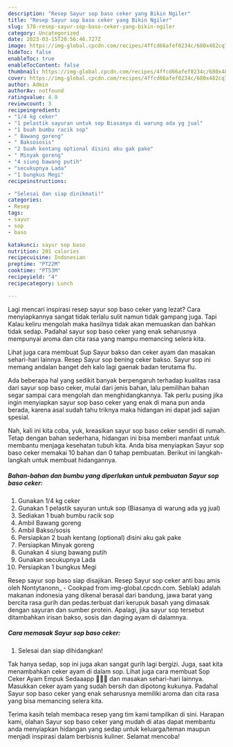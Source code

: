 ```yaml
---
description: "Resep Sayur sop baso ceker yang Bikin Ngiler"
title: "Resep Sayur sop baso ceker yang Bikin Ngiler"
slug: 578-resep-sayur-sop-baso-ceker-yang-bikin-ngiler
category: Uncategorized
date: 2023-03-15T20:56:46.727Z
image: https://img-global.cpcdn.com/recipes/4ffcd66afef0234c/680x482cq70/sayur-sop-baso-ceker-foto-resep-utama.jpg
hideToc: false
enableToc: true
enableTocContent: false
thumbnail: https://img-global.cpcdn.com/recipes/4ffcd66afef0234c/680x482cq70/sayur-sop-baso-ceker-foto-resep-utama.jpg
cover: https://img-global.cpcdn.com/recipes/4ffcd66afef0234c/680x482cq70/sayur-sop-baso-ceker-foto-resep-utama.jpg
author: Admin
authorAv: notfound
ratingvalue: 4.9
reviewcount: 3
recipeingredient:
- "1/4 kg ceker"
- "1 pelastik sayuran untuk sop Biasanya di warung ada yg jual"
- "1 buah bumbu racik sop"
- " Bawang goreng"
- " Baksososis"
- "2 buah kentang optional disini aku gak pake"
- " Minyak goreng"
- "4 siung bawang putih"
- "secukupnya Lada"
- "1 bungkus Megi"
recipeinstructions:

- "Selesai dan siap dinikmati!"
categories:
- Resep
tags:
- sayur
- sop
- baso

katakunci: sayur sop baso 
nutrition: 201 calories
recipecuisine: Indonesian
preptime: "PT22M"
cooktime: "PT53M"
recipeyield: "4"
recipecategory: Lunch

---
```



Lagi mencari inspirasi resep sayur sop baso ceker yang lezat? Cara menyiapkannya sangat tidak terlalu sulit namun tidak gampang juga. Tapi Kalau keliru mengolah maka hasilnya tidak akan memuaskan dan bahkan tidak sedap. Padahal sayur sop baso ceker yang enak seharusnya mempunyai aroma dan cita rasa yang mampu memancing selera kita.


Lihat juga cara membuat Sup Sayur bakso dan ceker ayam dan masakan sehari-hari lainnya. Resep Sayur sop bening ceker bakso. Sayur sop ini memang andalan banget deh kalo lagi gaenak badan terutama flu.

Ada beberapa hal yang sedikit banyak berpengaruh terhadap kualitas rasa dari sayur sop baso ceker, mulai dari jenis bahan, lalu pemilihan bahan segar sampai cara mengolah dan menghidangkannya. Tak perlu pusing jika ingin menyiapkan sayur sop baso ceker yang enak di mana pun anda berada, karena asal sudah tahu triknya maka hidangan ini dapat jadi sajian spesial.


Nah, kali ini kita coba, yuk, kreasikan sayur sop baso ceker sendiri di rumah. Tetap dengan bahan sederhana, hidangan ini bisa memberi manfaat untuk membantu menjaga kesehatan tubuh kita. Anda bisa menyiapkan Sayur sop baso ceker memakai 10 bahan dan 0 tahap pembuatan. Berikut ini langkah-langkah untuk membuat hidangannya.

<!--inarticleads1-->

##### Bahan-bahan dan bumbu yang diperlukan untuk pembuatan Sayur sop baso ceker:

1. Gunakan 1/4 kg ceker
1. Gunakan 1 pelastik sayuran untuk sop (Biasanya di warung ada yg jual)
1. Sediakan 1 buah bumbu racik sop
1. Ambil  Bawang goreng
1. Ambil  Bakso/sosis
1. Persiapkan 2 buah kentang (optional) disini aku gak pake
1. Persiapkan  Minyak goreng
1. Gunakan 4 siung bawang putih
1. Gunakan secukupnya Lada
1. Persiapkan 1 bungkus Megi


Resep sayur sop baso siap disajikan. Resep Sayur sop ceker anti bau amis oleh Nontytanonn_ - Cookpad from img-global.cpcdn.com. Seblak) adalah makanan indonesia yang dikenal berasal dari bandung, jawa barat yang bercita rasa gurih dan pedas.terbuat dari kerupuk basah yang dimasak dengan sayuran dan sumber protein. Apalagi, jika sayur sop tersebut ditambahkan irisan bakso, sosis dan daging ayam di dalamnya. 

<!--inarticleads2-->

##### Cara memasak Sayur sop baso ceker:


1. Selesai dan siap dihidangkan!

Tak hanya sedap, sop ini juga akan sangat gurih lagi bergizi. Juga, saat kita menambahkan ceker ayam di dalam sop. Lihat juga cara membuat Sop Ceker Ayam Empuk Sedaaapp 🤤🤤🤤 dan masakan sehari-hari lainnya. Masukkan ceker ayam yang sudah bersih dan dipotong kukunya. Padahal Sayur sop baso ceker yang enak seharusnya memiliki aroma dan cita rasa yang bisa memancing selera kita. 

Terima kasih telah membaca resep yang tim kami tampilkan di sini. Harapan kami, olahan Sayur sop baso ceker yang mudah di atas dapat membantu anda menyiapkan hidangan yang sedap untuk keluarga/teman maupun menjadi inspirasi dalam berbisnis kuliner. Selamat mencoba!
